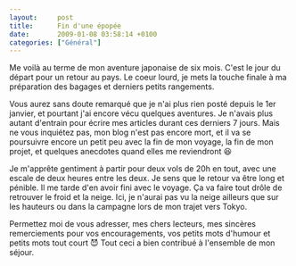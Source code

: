 ```yaml
---
layout:     post
title:      Fin d'une épopée
date:       2009-01-08 03:58:14 +0100
categories: ["Général"]
---
```


Me voilà au terme de mon aventure japonaise de six mois. C'est le jour du départ pour un retour au pays. Le coeur
lourd, je mets la touche finale à ma préparation des bagages et derniers petits rangements.

<!--more-->

Vous aurez sans doute remarqué que je n'ai plus rien posté depuis le 1er janvier, et pourtant j'ai
encore vécu quelques aventures. Je n'avais plus autant d'entrain pour écrire mes articles durant ces derniers 7
jours. Mais ne vous inquiétez pas, mon blog n'est pas encore mort, et il va se poursuivre encore un petit peu avec
la fin de mon voyage, la fin de mon projet, et quelques anecdotes quand elles me reviendront :laughing:

Je m'apprête gentiment à partir pour deux vols de 20h en tout, avec une escale de deux heures entre les deux. Je
sens que le retour va être long et pénible. Il me tarde d'en avoir fini avec le voyage. Ça va faire tout drôle de
retrouver le froid et la neige. Ici, je n'aurai pas vu la neige ailleurs que sur les hauteurs ou dans la campagne
lors de mon trajet vers Tokyo.

Permettez moi de vous adresser, mes chers lecteurs, mes sincères remerciements pour vos encouragements, vos petits
mots d'humour et petits mots tout court :smiling_imp: Tout ceci a bien contribué à l'ensemble de mon séjour.
